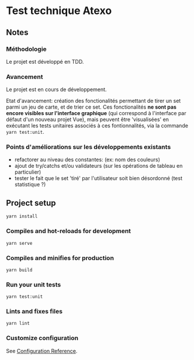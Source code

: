 # Test technique Atexo


## Notes

### Méthodologie

Le projet est développé en TDD.

### Avancement

Le projet est en cours de développement. 

Etat d'avancement: création des fonctionalités permettant de tirer un set parmi un jeu de carte, et de trier ce set. Ces fonctionalités **ne sont pas encore visibles sur l'interface graphique** (qui correspond à l'interface par défaut d'un nouveau projet Vue), mais peuvent être 'visualisées' en exécutant les tests unitaires associés à ces fontionnalités, via la commande `yarn test:unit`.

### Points d'améliorations sur les développements existants

- refactorer au niveau des constantes: (ex: nom des couleurs)
- ajout de try/catchs et/ou validateurs (sur les opérations de tableau en particulier)
- tester le fait que le set 'tiré' par l'utilisateur soit bien désordonné (test statistique ?)


## Project setup
```
yarn install
```

### Compiles and hot-reloads for development
```
yarn serve
```

### Compiles and minifies for production
```
yarn build
```

### Run your unit tests
```
yarn test:unit
```

### Lints and fixes files
```
yarn lint
```

### Customize configuration
See [Configuration Reference](https://cli.vuejs.org/config/).
